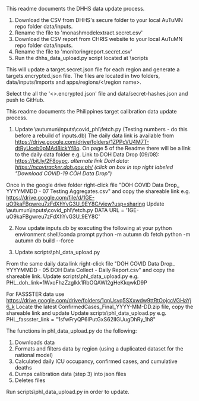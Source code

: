 This readme documents the DHHS data update process.

1. Download the CSV from DHHS's secure folder to your local  AuTuMN repo folder data/inputs.
2. Rename the file to 'monashmodelextract.secret.csv'
3. Download the CSV report from CHRIS website to your local  AuTuMN repo folder data/inputs.
4. Rename the file to 'monitoringreport.secret.csv'
3. Run the dhhs_data_upload.py script located at \scripts

This will update a target.secret.json file for each region and generate a targets.encrypted.json file. 
The files are located in two folders, data/inputs/imports and apps/regions/<\region name>.

Select the all the '<>.encrypted.json' file and  data/secret-hashes.json and push to GitHub.

This readme documents the Philippines target calibration data update process.

1. Update \autumun\inputs\covid_phl\fetch.py (Testing numbers - do this before a rebuild of inputs.db)
The daily data link is available from https://drive.google.com/drive/folders/1ZPPcVU4M7T-dtRyUceb0pMAd8ickYf8o.
On page 5 of the Readme there will be a link to the daily data folder e.g. Link to DOH Data Drop (09/08): https://bit.ly/2F8oypc.
*alternate link DoH data: https://ncovtracker.doh.gov.ph/ (click on box in top right labeled "Download COVID-19 COH Data Drop")*

Once in the google drive folder right-click file "DOH COVID Data Drop_ YYYYMMDD - 07 Testing Aggregates.csv" and copy the shareable link
e.g. https://drive.google.com/file/d/1GE-uO9kaFBgwreu7zFdXhYvG3U_9EY8C/view?usp=sharing
Update \autumun\inputs\covid_phl\fetch.py DATA URL = '1GE-uO9kaFBgwreu7zFdXhYvG3U_9EY8C'

2. Now update inputs.db by executing the following at your python environment shell/conda prompt
    python -m autumn db fetch
    python -m autumn db build --force

3. Update scripts\phl_data_upload.py

From the same daily data link right-click file "DOH COVID Data Drop_ YYYYMMDD - 05 DOH Data Collect - Daily Report.csv" and copy the shareable link.
Update scripts\phl_data_upload.py e.g. PHL_doh_link=1WxoFhzZzglkk1RbOQAWI2gHeKkqwkD9P

For FASSSTER data use https://drive.google.com/drive/folders/1qnUsvq5SXxwdw9ttRtOojccVGHaYj6_k
Locate the latest ConfirmedCases_Final_YYYY-MM-DD.zip file, copy the shareable link and update
Update scripts\phl_data_upload.py e.g. PHL_fassster_link = "1sfwFryQP6lPutGxS62IIGUugDhRy_1h8"

The functions in phl_data_upload.py do the following:
1. Downloads data
2. Formats and filters data by region (using a duplicated dataset for the national model)
3. Calculated daily ICU occupancy, confirmed cases, and cumulative deaths
4. Dumps calibration data (step 3) into json files
5. Deletes files 

Run scripts\phl_data_upload.py in order to update.
